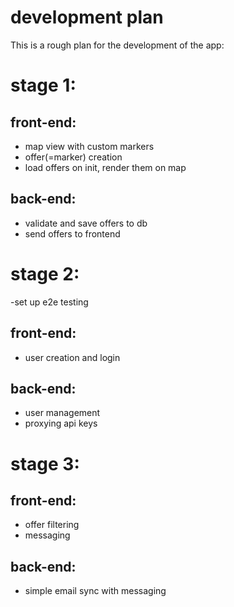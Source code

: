 # development plan

This is a rough plan for the development of the app:

# stage 1:

## front-end:

- map view with custom markers
- offer(=marker) creation
- load offers on init, render them on map

## back-end:

- validate and save offers to db
- send offers to frontend

# stage 2:

-set up e2e testing

## front-end:
- user creation and login

## back-end:
- user management
- proxying api keys

# stage 3:

## front-end:
- offer filtering
- messaging

## back-end:
- simple email sync with messaging
